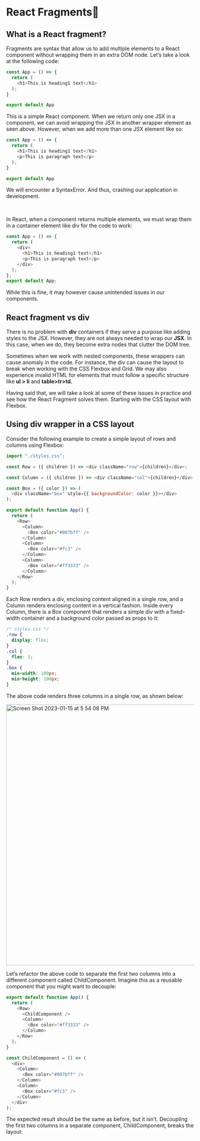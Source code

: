 # React Fragments📌

## What is a React fragment?

Fragments are syntax that allow us to add multiple elements to a React component without wrapping them in an extra DOM node.
Let’s take a look at the following code:

```javascript
const App = () => {
  return (
    <h1>This is heading1 text</h1>
  );
}

export default App
```

This is a simple React component. When we return only one JSX in a component, we can avoid wrapping the JSX in another wrapper element as seen above. However, when we add more than one JSX element like so:

```javascript
const App = () => {
  return (
    <h1>This is heading1 text</h1>
    <p>This is paragraph text</p>
  );
}

export default App
```

We will encounter a SyntaxError. And thus, crashing our application in development.

<br>

In React, when a component returns multiple elements, we must wrap them in a container element like div for the code to work:
```javascript
const App = () => {
  return (
    <div>
      <h1>This is heading1 text</h1>
      <p>This is paragraph text</p>
    </div>
  );
};
export default App;
```
While this is fine, it may however cause unintended issues in our components.

## React fragment vs <b>div</b>

There is no problem with <b>div</b> containers if they serve a purpose like adding styles to the JSX. However, they are not always needed to wrap our <b>JSX</b>. In this case, when we do, they become extra nodes that clutter the DOM tree.


Sometimes when we work with nested components, these wrappers can cause anomaly in the code. For instance, the div can cause the layout to break when working with the CSS Flexbox and Grid. We may also experience invalid HTML for elements that must follow a specific structure like <b>ul > li</b> and <b>table>tr>td.</b>


Having said that, we will take a look at some of these issues in practice and see how the React Fragment solves them. Starting with the CSS layout with Flexbox.

## Using div wrapper in a <b>CSS</b> layout

Consider the following example to create a simple layout of rows and columns using Flexbox:

```javascript
import "./styles.css";

const Row = ({ children }) => <div className="row">{children}</div>;

const Column = ({ children }) => <div className="col">{children}</div>;

const Box = ({ color }) => (
  <div className="box" style={{ backgroundColor: color }}></div>
);

export default function App() {
  return (
    <Row>
      <Column>
        <Box color="#007bff" />
      </Column>
      <Column>
        <Box color="#fc3" />
      </Column>
      <Column>
        <Box color="#ff3333" />
      </Column>
    </Row>
  );
}
```

Each Row renders a div, enclosing content aligned in a single row, and a Column renders enclosing content in a vertical fashion. Inside every Column, there is a Box component that renders a simple div with a fixed-width container and a background color passed as props to it:

```css
/* styles.css */
.row {
  display: flex;
}
.col {
  flex: 1;
}
.box {
  min-width: 100px;
  min-height: 100px;
}
```
The above code renders three columns in a single row, as shown below:

<img width="700" alt="Screen Shot 2023-01-15 at 5 54 08 PM" src="https://user-images.githubusercontent.com/96326525/212539105-7b7be163-9d79-40cf-861e-20f631b69211.png">


Let’s refactor the above code to separate the first two columns into a different component called ChildComponent. Imagine this as a reusable component that you might want to decouple:

```javascript
export default function App() {
  return (
    <Row>
      <ChildComponent />
      <Column>
        <Box color="#ff3333" />
      </Column>
    </Row>
  );
}

const ChildComponent = () => (
  <div>
    <Column>
      <Box color="#007bff" />
    </Column>
    <Column>
      <Box color="#fc3" />
    </Column>
  </div>
);
```

The expected result should be the same as before, but it isn’t. Decoupling the first two columns in a separate component, ChildComponent, breaks the layout: